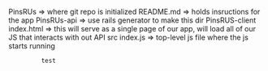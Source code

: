 PinsRUs => where git repo is initialized 
    README.md => holds insructions for the app 
    PinsRUs-api => use rails generator to make this dir 
    PinsRUS-client 
        index.html => this will serve as a single page of our app, will load all of our JS that interacts with out API
        src
            index.js => top-level js file where the js starts running

             

             test
